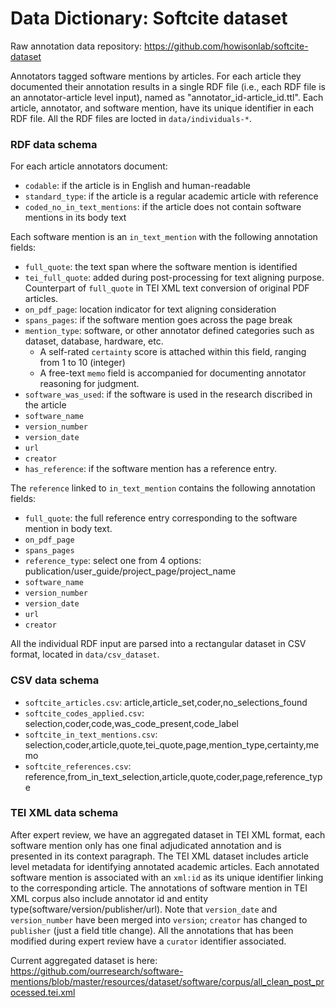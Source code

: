 # Data Dictionary: Softcite dataset

Raw annotation data repository: https://github.com/howisonlab/softcite-dataset

Annotators tagged software mentions by articles. For each article they documented their annotation results in a single RDF file (i.e., each RDF file is an annotator-article level input), named as "annotator_id-article_id.ttl". Each article, annotator, and software mention, have its unique identifier in each RDF file. All the RDF files are locted in `data/individuals-*`.

### RDF data schema

For each article annotators document:
- `codable`: if the article is in English and human-readable 
- `standard_type`: if the article is a regular academic article with reference
- `coded_no_in_text_mentions`: if the article does not contain software mentions in its body text 
		
Each software mention is an `in_text_mention` with the following annotation fields:  
- `full_quote`: the text span where the software mention is identified 
- `tei_full_quote`: added during post-processing for text aligning purpose. Counterpart of `full_quote` in TEI XML text conversion of original PDF articles.
- `on_pdf_page`: location indicator for text aligning consideration
- `spans_pages`: if the software mention goes across the page break
- `mention_type`: software, or other annotator defined categories such as dataset, database, hardware, etc.
	- A self-rated `certainty` score is attached within this field, ranging from 1 to 10 (integer)
	- A free-text `memo` field is accompanied for documenting annotator reasoning for judgment.
- `software_was_used`: if the software is used in the research discribed in the article
- `software_name`
- `version_number`
- `version_date`
- `url`
- `creator`
- `has_reference`: if the software mention has a reference entry.

The `reference` linked to `in_text_mention` contains the following annotation fields:
- `full_quote`: the full reference entry corresponding to the software mention in body text.
- `on_pdf_page`
- `spans_pages`
- `reference_type`: select one from 4 options: publication/user_guide/project_page/project_name
- `software_name`
- `version_number`
- `version_date`
- `url`
- `creator`

All the individual RDF input are parsed into a rectangular dataset in CSV format, located in `data/csv_dataset`.

### CSV data schema

- `softcite_articles.csv`: article,article_set,coder,no_selections_found
- `softcite_codes_applied.csv`: selection,coder,code,was_code_present,code_label
- `softcite_in_text_mentions.csv`: selection,coder,article,quote,tei_quote,page,mention_type,certainty,memo
- `softcite_references.csv`: reference,from_in_text_selection,article,quote,coder,page,reference_type

### TEI XML data schema

After expert review, we have an aggregated dataset in TEI XML format, each software mention only has one final adjudicated annotation and is presented in its context paragraph. The TEI XML dataset includes article level metadata for identifying annotated academic articles. Each annotated software mention is associated with an `xml:id` as its unique identifier linking to the corresponding article. The annotations of software mention in TEI XML corpus also include annotator id and entity type(software/version/publisher/url). Note that `version_date` and `version_number` have been merged into `version`; `creator` has changed to `publisher` (just a field title change). All the annotations that has been modified during expert review have a `curator` identifier associated.

Current aggregated dataset is here: https://github.com/ourresearch/software-mentions/blob/master/resources/dataset/software/corpus/all_clean_post_processed.tei.xml 
